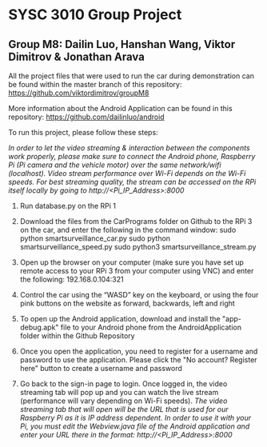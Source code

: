 # SYSC 3010 Group Project
## Group M8: Dailin Luo, Hanshan Wang, Viktor Dimitrov & Jonathan Arava

All the project files that were used to run the car during demonstration can be found within the master
branch of this repository:
https://github.com/viktordimitrov/groupM8

More information about the Android Application can be found in this repository:
https://github.com/dailinluo/android

To run this project, please follow these steps:

*In order to let the video streaming & interaction between the components work properly, please make
sure to connect the Android phone, Raspberry Pi (Pi camera and the vehicle motor) over the same
network/wifi (localhost). Video stream performance over Wi-Fi depends on the Wi-Fi speeds. For best
streaming quality, the stream can be accessed on the RPi itself locally by going to
http://<Pi_IP_Address>:8000*

1. Run database.py on the RPi 1

2. Download the files from the CarPrograms folder on Github to the RPi 3 on the car, and enter the
following in the command window:
sudo python smartsurveillance_car.py
sudo python smartsurveillance_speed.py
sudo python3 smartsurveillance_stream.py

3. Open up the browser on your computer (make sure you have set up remote access to your RPi 3
from your computer using VNC) and enter the following:
192.168.0.104:321

4. Control the car using the “WASD” key on the keyboard, or using the four pink buttons on the
website as forward, backwards, left and right

5. To open up the Android application, download and install the "app-debug.apk" file to your Android
phone from the AndroidApplication folder within the Github Repository

6. Once you open the application, you need to register for a username and password to use the
application. Please click the "No account? Register here" button to create a username and
password

7. Go back to the sign-in page to login. Once logged in, the video streaming tab will pop up and you
can watch the live stream (performance will vary depending on Wi-Fi speeds). *The video
streaming tab that will open will be the URL that is used for our Raspberry Pi as it is IP address
dependent. In order to use it with your Pi, you must edit the Webview.java file of the Android
application and enter your URL there in the format: http://<Pi_IP_Address>:8000*
